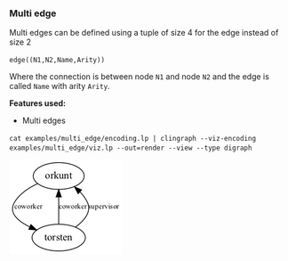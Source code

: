 ### Multi edge


Multi edges can be defined using a tuple of size 4 for the edge instead of size 2

`edge((N1,N2,Name,Arity))`

Where the connection is between node `N1` and node `N2` and the edge is called `Name` with arity `Arity`. 

**Features used:**
- Multi edges


`cat examples/multi_edge/encoding.lp | clingraph --viz-encoding examples/multi_edge/viz.lp --out=render --view --type digraph`

![](default.png)
